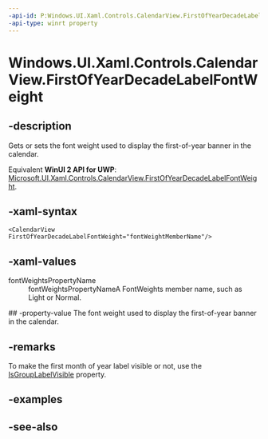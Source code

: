 ```yaml
---
-api-id: P:Windows.UI.Xaml.Controls.CalendarView.FirstOfYearDecadeLabelFontWeight
-api-type: winrt property
---
```


<!-- Property syntax
public Windows.UI.Text.FontWeight FirstOfYearDecadeLabelFontWeight { get;  set; }
-->

# Windows.UI.Xaml.Controls.CalendarView.FirstOfYearDecadeLabelFontWeight

## -description
Gets or sets the font weight used to display the first-of-year banner in the calendar.

Equivalent **WinUI 2 API for UWP**: [Microsoft.UI.Xaml.Controls.CalendarView.FirstOfYearDecadeLabelFontWeight](/windows/winui/api/microsoft.ui.xaml.controls.calendarview.firstofyeardecadelabelfontweight).

## -xaml-syntax
```xaml
<CalendarView FirstOfYearDecadeLabelFontWeight="fontWeightMemberName"/>
```


## -xaml-values
<dl><dt>fontWeightsPropertyName</dt><dd>fontWeightsPropertyNameA FontWeights member name, such as Light or Normal.</dd>
</dl>
## -property-value
The font weight used to display the first-of-year banner in the calendar.

## -remarks
To make the first month of year label visible or not, use the [IsGroupLabelVisible](calendarview_isgrouplabelvisible.md) property.

## -examples

## -see-also
